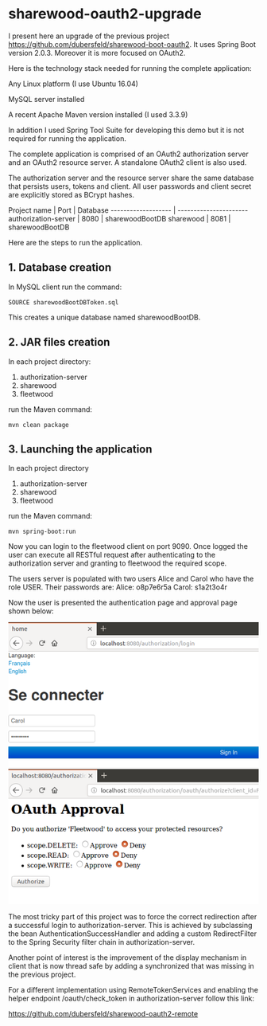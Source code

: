 # sharewood-oauth2-upgrade
I present here an upgrade of the previous project https://github.com/dubersfeld/sharewood-boot-oauth2. It uses Spring Boot version 2.0.3. Moreover it is more focused on OAuth2.

Here is the technology stack needed for running the complete application:

Any Linux platform (I use Ubuntu 16.04)

MySQL server installed

A recent Apache Maven version installed (I used 3.3.9)

In addition I used Spring Tool Suite for developing this demo but it is not required for running the application.

The complete application is comprised of an OAuth2 authorization server and an OAuth2 resource server. A standalone OAuth2 client is also used.

The authorization server and the resource server share the same database that persists users, tokens and client. All user passwords and client secret are explicitly stored as BCrypt hashes.

Project name         | Port | Database 
-------------------  | ----------------------
authorization-server | 8080 | sharewoodBootDB
sharewood            | 8081 | sharewoodBootDB


Here are the steps to run the application.

## 1. Database creation

In MySQL client run the command:
```
SOURCE sharewoodBootDBToken.sql
```

This creates a unique database named sharewoodBootDB.

## 2. JAR files creation

In each project directory:
1. authorization-server
1. sharewood
1. fleetwood

run the Maven command:
```
mvn clean package
```
 
## 3. Launching the application

In each project directory
1. authorization-server
1. sharewood
1. fleetwood

run the Maven command:
```
mvn spring-boot:run
```

Now you can login to the fleetwood client on port 9090. Once logged the user can execute all RESTful request after authenticating to the authorization server and granting to fleetwood the required scope.

The users server is populated with two users Alice and Carol who have the role USER. Their passwords are:
Alice: o8p7e6r5a
Carol: s1a2t3o4r

Now the user is presented the authentication page and approval page shown below:

![alt text](images/authenticationPage.png "Authentication page")
![alt text](images/approvalPage.png "Approval page")

The most tricky part of this project was to force the correct redirection after a successful login to authorization-server. This is achieved by subclassing the bean AuthenticationSuccessHandler and adding a custom RedirectFilter to the Spring Security filter chain in authorization-server.

Another point of interest is the improvement of the display mechanism in client that is now thread safe by adding a synchronized that was missing in the previous project.

For a different implementation using RemoteTokenServices and enabling the helper endpoint /oauth/check_token in authorization-server follow this link:

https://github.com/dubersfeld/sharewood-oauth2-remote
  


